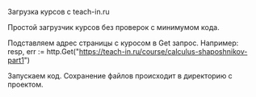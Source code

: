 Загрузка курсов с teach-in.ru

Простой загрузчик курсов без проверок с минимумом кода.

Подставляем адрес страницы с куросом в Get запрос. Например: <br />
resp, err := http.Get("https://teach-in.ru/course/calculus-shaposhnikov-part1")

Запускаем код. Сохранение файлов происходит в директорию с проектом.
